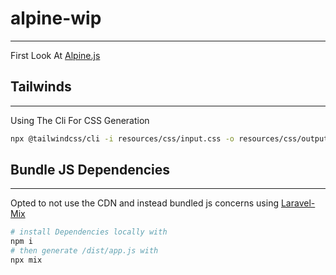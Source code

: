 # alpine-wip

---

First Look At
[Alpine.js](https://alpinejs.dev)

## Tailwinds

---
Using The Cli For CSS Generation

```bash
npx @tailwindcss/cli -i resources/css/input.css -o resources/css/output.css --watch
```

## Bundle JS Dependencies

---
Opted to not use the CDN and instead bundled js concerns using [Laravel-Mix](https://laravel-mix.com)

```bash
# install Dependencies locally with
npm i
# then generate /dist/app.js with
npx mix 
```
